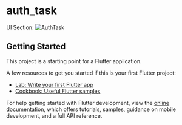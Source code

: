 # auth_task

UI Section:
![AuthTask](https://github.com/ZiadAhmedHelmy/auth-mobile-app_Intern2Grow/assets/145056091/f5bb8a5a-95bb-4c1b-b875-dc4dacdadcda)


## Getting Started

This project is a starting point for a Flutter application.

A few resources to get you started if this is your first Flutter project:

- [Lab: Write your first Flutter app](https://docs.flutter.dev/get-started/codelab)
- [Cookbook: Useful Flutter samples](https://docs.flutter.dev/cookbook)

For help getting started with Flutter development, view the
[online documentation](https://docs.flutter.dev/), which offers tutorials,
samples, guidance on mobile development, and a full API reference.
